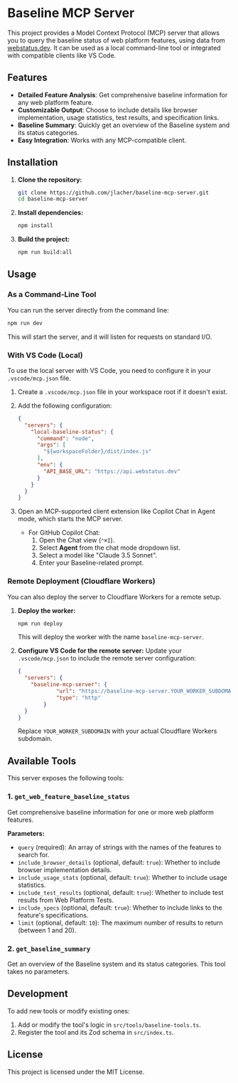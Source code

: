 # Baseline MCP Server

This project provides a Model Context Protocol (MCP) server that allows you to query the baseline status of web platform features, using data from [webstatus.dev](https://webstatus.dev/). It can be used as a local command-line tool or integrated with compatible clients like VS Code.

## Features

- **Detailed Feature Analysis**: Get comprehensive baseline information for any web platform feature.
- **Customizable Output**: Choose to include details like browser implementation, usage statistics, test results, and specification links.
- **Baseline Summary**: Quickly get an overview of the Baseline system and its status categories.
- **Easy Integration**: Works with any MCP-compatible client.

## Installation

1.  **Clone the repository:**
    ```bash
    git clone https://github.com/jlacher/baseline-mcp-server.git
    cd baseline-mcp-server
    ```

2.  **Install dependencies:**
    ```bash
    npm install
    ```

3.  **Build the project:**
    ```bash
    npm run build:all
    ```

## Usage

### As a Command-Line Tool

You can run the server directly from the command line:

```bash
npm run dev
```

This will start the server, and it will listen for requests on standard I/O.

### With VS Code (Local)

To use the local server with VS Code, you need to configure it in your `.vscode/mcp.json` file.

1.  Create a `.vscode/mcp.json` file in your workspace root if it doesn't exist.
2.  Add the following configuration:

    ```json
    {
      "servers": {
        "local-baseline-status": {
          "command": "node",
          "args": [
            "${workspaceFolder}/dist/index.js"
          ],
          "env": {
            "API_BASE_URL": "https://api.webstatus.dev"
          }
        }
      }
    }
    ```

3.  Open an MCP-supported client extension like Copilot Chat in Agent mode, which starts the MCP server.
    - For GitHub Copilot Chat:
        1. Open the Chat view (`⌃⌘I`).
        2. Select **Agent** from the chat mode dropdown list.
        3. Select a model like "Claude 3.5 Sonnet".
        4. Enter your Baseline-related prompt.

### Remote Deployment (Cloudflare Workers)

You can also deploy the server to Cloudflare Workers for a remote setup.

1.  **Deploy the worker:**
    ```bash
    npm run deploy
    ```
    This will deploy the worker with the name `baseline-mcp-server`.

2.  **Configure VS Code for the remote server:**
    Update your `.vscode/mcp.json` to include the remote server configuration:
    ```json
    {
      "servers": {
        "baseline-mcp-server": {
    			"url": "https://baseline-mcp-server.YOUR_WORKER_SUBDOMAIN.workers.dev",
    			"type": "http"
    		}
      }
    }
    ```
    Replace `YOUR_WORKER_SUBDOMAIN` with your actual Cloudflare Workers subdomain.

## Available Tools

This server exposes the following tools:

### 1. `get_web_feature_baseline_status`

Get comprehensive baseline information for one or more web platform features.

**Parameters:**

-   `query` (required): An array of strings with the names of the features to search for.
-   `include_browser_details` (optional, default: `true`): Whether to include browser implementation details.
-   `include_usage_stats` (optional, default: `true`): Whether to include usage statistics.
-   `include_test_results` (optional, default: `true`): Whether to include test results from Web Platform Tests.
-   `include_specs` (optional, default: `true`): Whether to include links to the feature's specifications.
-   `limit` (optional, default: `10`): The maximum number of results to return (between 1 and 20).

### 2. `get_baseline_summary`

Get an overview of the Baseline system and its status categories. This tool takes no parameters.

## Development

To add new tools or modify existing ones:

1.  Add or modify the tool's logic in `src/tools/baseline-tools.ts`.
2.  Register the tool and its Zod schema in `src/index.ts`.

## License

This project is licensed under the MIT License.
